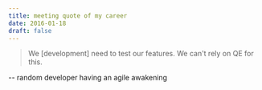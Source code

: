```yaml
---
title: meeting quote of my career
date: 2016-01-18
draft: false
---
```


> We [development] need to test our features. We can't rely on QE for this. 

-- random developer having an agile awakening
